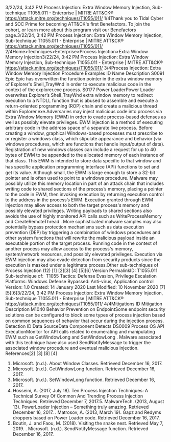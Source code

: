 3/22/24, 3:42 PM Process Injection: Extra Window Memory Injection, Sub-technique T1055.011 - Enterprise | MITRE ATT&CK®
https://attack.mitre.org/techniques/T1055/011/ 1/4Thank you to Tidal Cyber and SOC Prime for becoming ATT&CK's ﬁrst Benefactors. To join the cohort, or learn more about this program visit our
Benefactors page.3/22/24, 3:42 PM Process Injection: Extra Window Memory Injection, Sub-technique T1055.011 - Enterprise | MITRE ATT&CK®
https://attack.mitre.org/techniques/T1055/011/ 2/4Home>Techniques>Enterprise>Process Injection>Extra Window Memory Injection3/22/24, 3:42 PM Process Injection: Extra Window Memory Injection, Sub-technique T1055.011 - Enterprise | MITRE ATT&CK®
https://attack.mitre.org/techniques/T1055/011/ 3/4Process Injection: Extra Window Memory Injection
Procedure Examples
ID Name Description
S0091 Epic Epic has overwritten the function pointer in the extra window memory of Explorer's Shell\_TrayWnd in order to
execute malicious code in the context of the explorer.exe process.
S0177 Power
LoaderPower Loader overwrites Explorer’s Shell\_TrayWnd extra window memory to redirect execution to a NTDLL
function that is abused to assemble and execute a return-oriented programming (ROP) chain and create a
malicious thread within Explorer.exe.Adversaries may inject malicious code into process via Extra Window Memory (EWM) in order to evade process-based defenses as well as
possibly elevate privileges. EWM injection is a method of executing arbitrary code in the address space of a separate live process.
Before creating a window, graphical Windows-based processes must prescribe to or register a windows class, which stipulate appearance
and behavior (via windows procedures, which are functions that handle input/output of data). Registration of new windows classes can
include a request for up to 40 bytes of EWM to be appended to the allocated memory of each instance of that class. This EWM is intended to
store data speciﬁc to that window and has speciﬁc application programming interface (API) functions to set and get its value. 
Although small, the EWM is large enough to store a 32-bit pointer and is often used to point to a windows procedure. Malware may possibly
utilize this memory location in part of an attack chain that includes writing code to shared sections of the process’s memory, placing a
pointer to the code in EWM, then invoking execution by returning execution control to the address in the process’s EWM.
Execution granted through EWM injection may allow access to both the target process's memory and possibly elevated privileges. Writing
payloads to shared sections also avoids the use of highly monitored API calls such as WriteProcessMemory and CreateRemoteThread .
More sophisticated malware samples may also potentially bypass protection mechanisms such as data execution prevention (DEP) by
triggering a combination of windows procedures and other system functions that will rewrite the malicious payload inside an executable
portion of the target process. 
Running code in the context of another process may allow access to the process's memory, system/network resources, and possibly
elevated privileges. Execution via EWM injection may also evade detection from security products since the execution is masked under a
legitimate process.Other sub-techniques of Process Injection (12)
[1]
[2][3]
[4]
[5][6]
Version PermalinkID: T1055.011
Sub-technique of:  T1055
 
Tactics: Defense Evasion, Privilege Escalation
 
Platforms: Windows
 
Defense Bypassed: Anti-virus, Application control
Version: 1.0
Created: 14 January 2020
Last Modiﬁed: 10 November 2020
[7]
[5][6]3/22/24, 3:42 PM Process Injection: Extra Window Memory Injection, Sub-technique T1055.011 - Enterprise | MITRE ATT&CK®
https://attack.mitre.org/techniques/T1055/011/ 4/4Mitigations
ID Mitigation Description
M1040 Behavior Prevention
on EndpointSome endpoint security solutions can be conﬁgured to block some types of process injection based
on common sequences of behavior that occur during the injection process.
Detection
ID Data SourceData Component Detects
DS0009 Process OS API
ExecutionMonitor for API calls related to enumerating and manipulating EWM such as GetWindowLong
 and SetWindowLong . Malware associated with this technique have also used
SendNotifyMessage to trigger the associated window procedure and eventual malicious
injection. 
References[2] [3]
[8]
[4]
1. Microsoft. (n.d.). About Window Classes. Retrieved December
16, 2017.
2. Microsoft. (n.d.). GetWindowLong function. Retrieved
December 16, 2017.
3. Microsoft. (n.d.). SetWindowLong function. Retrieved
December 16, 2017.
4. Hosseini, A. (2017, July 18). Ten Process Injection Techniques:
A Technical Survey Of Common And Trending Process
Injection Techniques. Retrieved December 7, 2017.5. MalwareTech. (2013, August 13). PowerLoader Injection –
Something truly amazing. Retrieved December 16, 2017.
 . Matrosov, A. (2013, March 19). Gapz and Redyms droppers
based on Power Loader code. Retrieved December 16, 2017.
7. Boutin, J. and Faou, M. (2018). Visiting the snake nest.
Retrieved May 7, 2019.
 . Microsoft. (n.d.). SendNotifyMessage function. Retrieved
December 16, 2017.